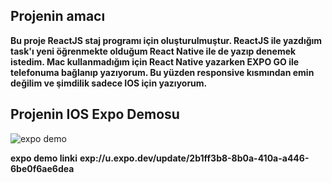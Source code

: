## Projenin amacı 

**Bu proje ReactJS staj programı için oluşturulmuştur. ReactJS ile yazdığım task'ı yeni öğrenmekte olduğum React Native ile de yazıp denemek istedim. Mac kullanmadığım için React Native yazarken EXPO GO ile telefonuma bağlanıp yazıyorum. Bu yüzden responsive kısmından emin değilim ve şimdilik sadece IOS için yazıyorum.**

## Projenin IOS Expo Demosu 

![expo demo](https://github.com/SelvBerkay/React-Native-Staj-Program--Weather-App/assets/137525654/4fbc4249-d6f4-4cda-b043-01779ff41955)

**expo demo linki** **exp://u.expo.dev/update/2b1ff3b8-8b0a-410a-a446-6be0f6ae6dea**
